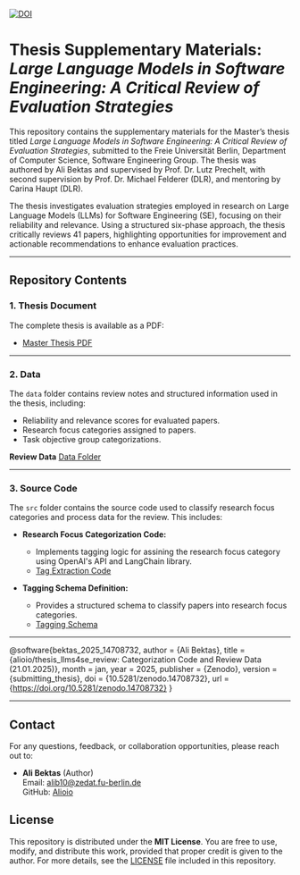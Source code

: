 [![DOI](https://zenodo.org/badge/919743668.svg)](https://doi.org/10.5281/zenodo.14708807)


# Thesis Supplementary Materials: *Large Language Models in Software Engineering: A Critical Review of Evaluation Strategies*

This repository contains the supplementary materials for the Master’s thesis titled *Large Language Models in Software Engineering: A Critical Review of Evaluation Strategies*, submitted to the Freie Universität Berlin, Department of Computer Science, Software Engineering Group. The thesis was authored by Ali Bektas and supervised by Prof. Dr. Lutz Prechelt, with second supervision by Prof. Dr. Michael Felderer (DLR), and mentoring by Carina Haupt (DLR).

The thesis investigates evaluation strategies employed in research on Large Language Models (LLMs) for Software Engineering (SE), focusing on their reliability and relevance. Using a structured six-phase approach, the thesis critically reviews 41 papers, highlighting opportunities for improvement and actionable recommendations to enhance evaluation practices.

---


## Repository Contents

### 1. **Thesis Document**
The complete thesis is available as a PDF:
- [Master Thesis PDF](https://github.com/Alioio/thesis_llms4se_review/blob/main/master_thesis_large_language_models_se_critical_review_evaluation_strategies.pdf)

---

### 2. **Data**
The `data` folder contains review notes and structured information used in the thesis, including:
- Reliability and relevance scores for evaluated papers.
- Research focus categories assigned to papers.
- Task objective group categorizations.
  
**Review Data** [Data Folder](https://github.com/Alioio/thesis_llms4se_review/tree/main/thesis_research_focus_categorization/data)

---

### 3. **Source Code**
The `src` folder contains the source code used to classify research focus categories and process data for the review. This includes:

- **Research Focus Categorization Code:**
  - Implements tagging logic for assining the research focus category using OpenAI's API and LangChain library.
  - [Tag Extraction Code](https://github.com/Alioio/thesis_llms4se_review/blob/main/thesis_research_focus_categorization/src/tag_extraction/tag_extractor.py)

- **Tagging Schema Definition:**
  - Provides a structured schema to classify papers into research focus categories.
  - [Tagging Schema](https://github.com/Alioio/thesis_llms4se_review/blob/main/thesis_research_focus_categorization/src/tag_extraction/tagging_schema.py)

-------------------------------------------------------------------------------

@software{bektas_2025_14708732,
  author       = {Ali Bektas},
  title        = {alioio/thesis\_llms4se\_review: Categorization Code and Review Data (21.01.2025)},
  month        = jan,
  year         = 2025,
  publisher    = {Zenodo},
  version      = {submitting\_thesis},
  doi          = {10.5281/zenodo.14708732},
  url          = {https://doi.org/10.5281/zenodo.14708732}
}

----------------------------------------------------------------------

## Contact

For any questions, feedback, or collaboration opportunities, please reach out to:

- **Ali Bektas** (Author)  
  Email: [alib10@zedat.fu-berlin.de](mailto:alib10@zedat.fu-berlin.de)  
  GitHub: [Alioio](https://github.com/Alioio)

## License

This repository is distributed under the **MIT License**. You are free to use, modify, and distribute this work, provided that proper credit is given to the author. For more details, see the [LICENSE](LICENSE) file included in this repository.


